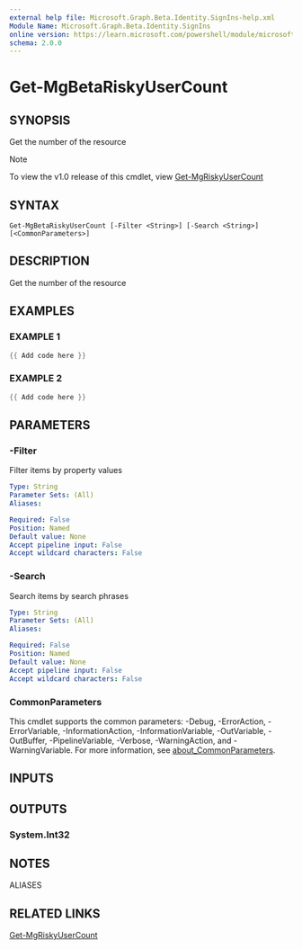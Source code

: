 ```yaml
---
external help file: Microsoft.Graph.Beta.Identity.SignIns-help.xml
Module Name: Microsoft.Graph.Beta.Identity.SignIns
online version: https://learn.microsoft.com/powershell/module/microsoft.graph.beta.identity.signins/get-mgbetariskyusercount
schema: 2.0.0
---
```


# Get-MgBetaRiskyUserCount

## SYNOPSIS
Get the number of the resource

> [!NOTE]
> To view the v1.0 release of this cmdlet, view [Get-MgRiskyUserCount](/powershell/module/Microsoft.Graph.Identity.SignIns/Get-MgRiskyUserCount?view=graph-powershell-1.0)

## SYNTAX

```
Get-MgBetaRiskyUserCount [-Filter <String>] [-Search <String>] [<CommonParameters>]
```

## DESCRIPTION
Get the number of the resource

## EXAMPLES

### EXAMPLE 1
```powershell
{{ Add code here }}
```

### EXAMPLE 2
```powershell
{{ Add code here }}
```

## PARAMETERS

### -Filter
Filter items by property values

```yaml
Type: String
Parameter Sets: (All)
Aliases:

Required: False
Position: Named
Default value: None
Accept pipeline input: False
Accept wildcard characters: False
```

### -Search
Search items by search phrases

```yaml
Type: String
Parameter Sets: (All)
Aliases:

Required: False
Position: Named
Default value: None
Accept pipeline input: False
Accept wildcard characters: False
```

### CommonParameters
This cmdlet supports the common parameters: -Debug, -ErrorAction, -ErrorVariable, -InformationAction, -InformationVariable, -OutVariable, -OutBuffer, -PipelineVariable, -Verbose, -WarningAction, and -WarningVariable. For more information, see [about_CommonParameters](http://go.microsoft.com/fwlink/?LinkID=113216).

## INPUTS

## OUTPUTS

### System.Int32
## NOTES

ALIASES

## RELATED LINKS
[Get-MgRiskyUserCount](/powershell/module/Microsoft.Graph.Identity.SignIns/Get-MgRiskyUserCount?view=graph-powershell-1.0)
